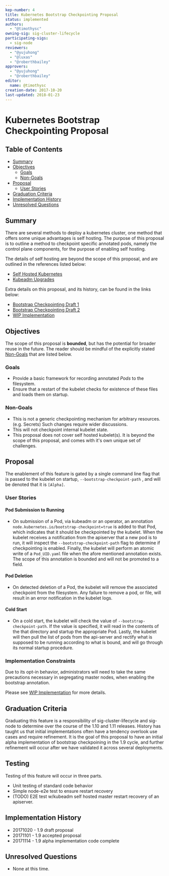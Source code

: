 ```yaml
---
kep-number: 4
title: Kubernetes Bootstrap Checkpointing Proposal
status: implemented
authors:
  - "@timothysc"
owning-sig: sig-cluster-lifecycle
participating-sigs:
  - sig-node
reviewers:
  - "@yujuhong"
  - "@luxas"
  - "@roberthbailey"
approvers:
  - "@yujuhong"
  - "@roberthbailey"
editor:
  name: @timothysc
creation-date: 2017-10-20
last-updated: 2018-01-23
---
```


# Kubernetes Bootstrap Checkpointing Proposal

## Table of Contents

* [Summary](#summary)
* [Objectives](#objectives)
  * [Goals](#goals)
  * [Non-Goals](#non-goals)
* [Proposal](#proposal)
  * [User Stories](#user-stories)
* [Graduation Criteria](#graduation-criteria)
* [Implementation History](#implementation-history)
* [Unresolved Questions](#unresolved-questions)

## Summary

There are several methods to deploy a kubernetes cluster, one method that
offers some unique advantages is self hosting.  The purpose of this proposal
is to outline a method to checkpoint specific annotated pods, namely the
control plane components, for the purpose of enabling self hosting.

The details of self hosting are beyond the scope of this proposal, and are
outlined in the references listed below:

  - [Self Hosted Kubernetes][0]
  - [Kubeadm Upgrades][1]

Extra details on this proposal, and its history, can be found in the links
below:

  - [Bootstrap Checkpointing Draft 1][2]
  - [Bootstrap Checkpointing Draft 2][3]
  - [WIP Implementation][4]

## Objectives

The scope of this proposal is **bounded**, but has the potential for broader
reuse in the future.  The reader should be mindful of the explicitly stated
[Non-Goals](#non-goals) that are listed below.

### Goals

 - Provide a basic framework for recording annotated *Pods* to the filesystem.
 - Ensure that a restart of the kubelet checks for existence of these files
 and loads them on startup.

### Non-Goals

- This is not a generic checkpointing mechanism for arbitrary resources.
(e.g. Secrets)  Such changes require wider discussions.
- This will not checkpoint internal kubelet state.
- This proposal does not cover self hosted kubelet(s).  It is beyond the
scope of this proposal, and comes with it's own unique set of challenges.

## Proposal
The enablement of this feature is gated by a single command line flag that
is passed to the kubelet on startup, ```--bootstrap-checkpoint-path``` ,
and will be denoted that it is ```[Alpha]```.

### User Stories

#### Pod Submission to Running
- On submission of a Pod, via kubeadm or an operator, an annotation
```node.kubernetes.io/bootstrap-checkpoint=true``` is added to that Pod, which
indicates that it should be checkpointed by the kubelet.  When the kubelet
receives a notification from the apiserver that a new pod is to run, it will
inspect the ```--bootstrap-checkpoint-path``` flag to determine if
checkpointing is enabled.  Finally, the kubelet will perform an atomic
write of a ```Pod_UID.yaml``` file when the afore mentioned annotation exists.
The scope of this annotation is bounded and will not be promoted to a field.

#### Pod Deletion
- On detected deletion of a Pod, the kubelet will remove the associated
checkpoint from the filesystem.  Any failure to remove a pod, or file, will
result in an error notification in the kubelet logs.

#### Cold Start
- On a cold start, the kubelet will check the value of
```--bootstrap-checkpoint-path```.  If the value is specified, it will read in
the contents of the that directory and startup the appropriate Pod.  Lastly,
the kubelet will then pull the list of pods from the api-server and rectify
what is supposed to be running according to what is bound, and will go through
its normal startup procedure.

### Implementation Constraints
Due to its opt-in behavior, administrators will need to take the same precautions
necessary in segregating master nodes, when enabling the bootstrap annotation.

Please see [WIP Implementation][4] for more details.

## Graduation Criteria

Graduating this feature is a responsibility of sig-cluster-lifecycle and
sig-node to determine over the course of the 1.10 and 1.11 releases.  History
has taught us that initial implementations often have a tendency overlook use
cases and require refinement.  It is the goal of this proposal to have an
initial alpha implementation of bootstrap checkpoining in the 1.9 cycle,
and further refinement will occur after we have validated it across several
deployments.

## Testing
Testing of this feature will occur in three parts.
- Unit testing of standard code behavior
- Simple node-e2e test to ensure restart recovery
- (TODO) E2E test w/kubeadm self hosted master restart recovery of an apiserver.

## Implementation History

- 20171020 - 1.9 draft proposal
- 20171101 - 1.9 accepted proposal
- 20171114 - 1.9 alpha implementation code complete

## Unresolved Questions

* None at this time.

[0]: /contributors/design-proposals/cluster-lifecycle/self-hosted-kubernetes.md
[1]: https://github.com/kubernetes/community/pull/825
[2]: https://docs.google.com/document/d/1hhrCa_nv0Sg4O_zJYOnelE8a5ClieyewEsQM6c7-5-o/edit?ts=5988fba8#
[3]: https://docs.google.com/document/d/1qmK0Iq4fqxnd8COBFZHpip27fT-qSPkOgy1x2QqjYaQ/edit?ts=599b797c#
[4]: https://github.com/kubernetes/kubernetes/pull/50984
